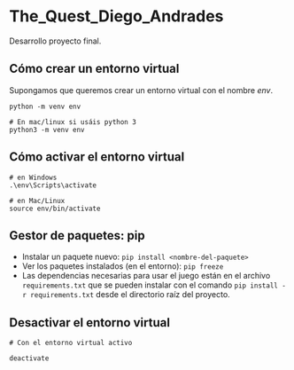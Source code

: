 # The_Quest_Diego_Andrades
Desarrollo proyecto final.

## Cómo crear un entorno virtual

Supongamos que queremos crear un entorno virtual con el
nombre _env_.

```
python -m venv env

# En mac/linux si usáis python 3
python3 -m venv env
```

## Cómo activar el entorno virtual

```
# en Windows
.\env\Scripts\activate

# en Mac/Linux
source env/bin/activate
```

## Gestor de paquetes: pip

- Instalar un paquete nuevo: `pip install <nombre-del-paquete>`
- Ver los paquetes instalados (en el entorno): `pip freeze`
- Las dependencias necesarias para usar el juego están en el archivo `requirements.txt`
  que se pueden instalar con el comando `pip install -r requirements.txt` desde
  el directorio raíz del proyecto.

## Desactivar el entorno virtual

```
# Con el entorno virtual activo

deactivate
```

